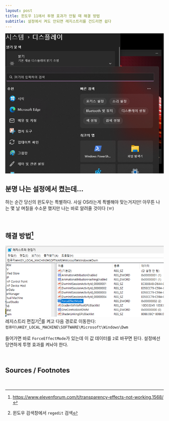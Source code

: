 ```yaml
---
layout: post
title: 윈도우 11에서 투명 효과가 안될 때 해결 방법
subtitle: 설정에서 켜도 안되면 레지스트리를 건드리면 쉽다
---
```


![이제 좀 잘 된다...](/assets/images/221002_1/제목%20없음.png)
<br/>

## 분명 나는 설정에서 켰는데...
하는 순간 당신의 윈도우는 특별하다. 사실 OS라는게 특별해야 맞는거지만! 아무튼 나는 몇 날 며칠을 수소문 했지만 나는 바로 알려줄 것이다 (ㅠ)  

<br/>

## 해결 방법[^1]  
![](/assets/images/221002_1/2.png)
레지스트리 편집기[^2]를 켜고 다음 경로로 이동한다:  
`컴퓨터\HKEY_LOCAL_MACHINE\SOFTWARE\Microsoft\Windows\Dwm`
<br><br>
들어가면 바로 `ForceEffectMode`가 있는데 이 값 데이터를 `2`로 바꾸면 된다. 설정에선 당연하게 투명 효과를 켜놔야 한다.

<br/>

## Sources / Footnotes
<br>

[^1]: https://www.elevenforum.com/t/transparency-effects-not-working.1568/  
[^2]: 윈도우 검색창에서 `regedit` 검색